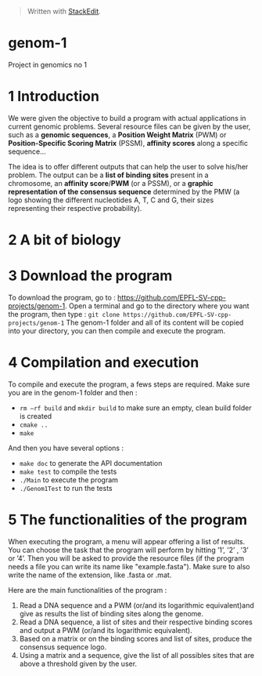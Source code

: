 
> Written with [StackEdit](https://stackedit.io/).
# genom-1
Project in genomics no 1

1 Introduction
============
We were given the objective to build a program with actual applications in current genomic problems.  Several resource files can be given by the user, such as a **genomic sequences**, a **Position Weight Matrix** (PWM) or **Position-Specific Scoring Matrix** (PSSM), **affinity scores** along a specific sequence...

The idea is to offer different outputs that can help the user to solve his/her problem.  The output can be a **list of binding sites** present in a chromosome, an **affinity score**/**PWM** (or a PSSM), or a **graphic representation of the consensus sequence** determined by the PMW (a logo showing the different nucleotides A, T, C and G, their sizes representing their respective probability).

2 A bit of biology
=============

3 Download the program
======================
To download the program, go to : 
https://github.com/EPFL-SV-cpp-projects/genom-1. 
Open a terminal and go to the directory where you want the program, 
then type :
`git clone https://github.com/EPFL-SV-cpp-projects/genom-1`
The genom-1 folder and all of its content will be copied into your directory, you can then compile and execute the program.

4 Compilation and execution
===========================
To compile and execute the program, a fews steps are required. Make sure you are in the genom-1 folder and then :

 - `rm –rf build` and `mkdir build` to make sure an empty, clean build
   folder is created
 - `cmake ..`
 - `make`

And then you have several options :

 - `make doc` to generate the API documentation
 - `make test` to compile the tests
 - `./Main` to execute the program
 - `./Genom1Test` to run the tests

5 The functionalities of the program
=====================================
When executing the program, a menu will appear offering a list of results. 
You can choose the task that the program will perform by hitting ’1’, ’2’ , ’3’ or ’4’. 
Then you will be asked to provide the resource files (if the program needs a file you can write its name like "example.fasta"). Make sure to also write the name of the extension, like .fasta or .mat. 

 Here are the main functionalities of the program :

 1. Read a DNA sequence and a PWM (or/and its logarithmic equivalent)and give as results the list of binding sites along the
    genome.
 2. Read a DNA sequence, a list of sites and their respective binding scores and output a PWM (or/and its logarithmic equivalent).
 3. Based on a matrix or on the binding scores and list of sites, produce the consensus sequence logo.
 4. Using a matrix and a sequence, give the list of all possibles sites that are above a threshold given by the user.




